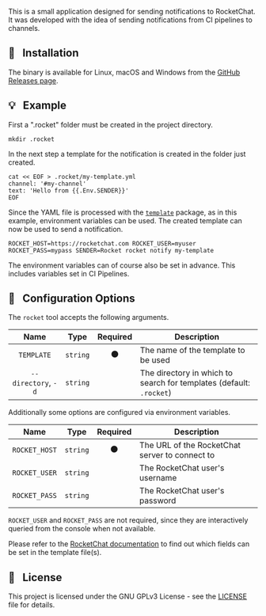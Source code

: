 This is a small application designed for sending notifications to RocketChat. It was developed with the idea of sending notifications from CI pipelines to channels.

## :wrench: &nbsp; Installation

The binary is available for Linux, macOS and Windows from the [GitHub Releases page](https://github.com/krakowski/rocket).

## :bulb: &nbsp; Example

First a ".rocket" folder must be created in the project directory.

```console
mkdir .rocket
```

In the next step a template for the notification is created in the folder just created.

```console
cat << EOF > .rocket/my-template.yml
channel: '#my-channel'
text: 'Hello from {{.Env.SENDER}}'
EOF
```

Since the YAML file is processed with the [`template`](https://golang.org/pkg/text/template) package, as in this
example, environment variables can be used. The created template can now be used to send a notification.

```console
ROCKET_HOST=https://rocketchat.com ROCKET_USER=myuser ROCKET_PASS=mypass SENDER=Rocket rocket notify my-template
```

The environment variables can of course also be set in advance. This includes variables set in CI Pipelines.

## :triangular_ruler: &nbsp; Configuration Options


The `rocket` tool accepts the following arguments.

|         Name        |   Type   |    Required    | Description                                                         |
|:-------------------:|:--------:|:--------------:|---------------------------------------------------------------------|
|      `TEMPLATE`     | `string` | :black_circle: | The name of the template to be used                                 |
| `--directory`, `-d` | `string` |                | The directory in which to search for templates (default: `.rocket`) |

Additionally some options are configured via environment variables.

|      Name     |   Type   |    Required    | Description                                    |
|:-------------:|:--------:|:--------------:|------------------------------------------------|
| `ROCKET_HOST` | `string` | :black_circle: | The URL of the RocketChat server to connect to |
| `ROCKET_USER` | `string` |                | The RocketChat user's username                 |
| `ROCKET_PASS` | `string` |                | The RocketChat user's password                 |

`ROCKET_USER` and `ROCKET_PASS` are not required, since they are interactively queried from the console when not available.

Please refer to the [RocketChat documentation](https://docs.rocket.chat/api/rest-api/methods/chat/postmessage#payload)
to find out which fields can be set in the template file(s).

## :scroll: &nbsp; License

This project is licensed under the GNU GPLv3 License - see the [LICENSE](LICENSE) file for details.
